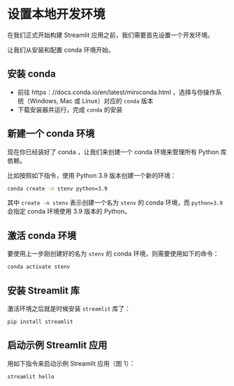 # 设置本地开发环境

在我们正式开始构建 Streamlit 应用之前，我们需要首先设置一个开发环境。

让我们从安装和配置 conda 环境开始。

## **安装 conda**

- 前往 https：//docs.conda.io/en/latest/miniconda.html ，选择与你操作系统（Windows, Mac 或 Linux）对应的 `conda` 版本
- 下载安装器并运行，完成 `conda` 的安装

## **新建一个 conda 环境**

现在你已经装好了 conda ，让我们来创建一个 conda 环境来管理所有 Python 库依赖。

比如按照如下指令，使用 Python 3.9 版本创建一个新的环境：

```bash
conda create -n stenv python=3.9
```

其中 `create -n stenv` 表示创建一个名为 `stenv` 的 conda 环境，而 `python=3.9` 会指定 conda 环境使用 3.9 版本的 Python。

## **激活 conda 环境**

要使用上一步刚创建好的名为 `stenv` 的 conda 环境，则需要使用如下的命令：

```bash
conda activate stenv
```

## **安装 Streamlit 库**

激活环境之后就是时候安装 `streamlit` 库了：

```bash
pip install streamlit
```

## **启动示例 Streamlit 应用**

用如下指令来启动示例 Streamlit 应用（图 1）：

```bash
streamlit hello
```
